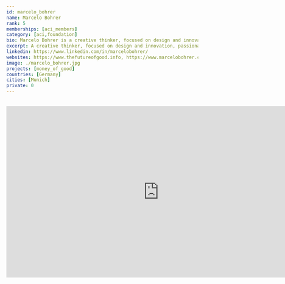 ```yaml
---
id: marcelo_bohrer
name: Marcelo Bohrer
rank: 5
memberships: [aci_members]
category: [aci,foundation]
bio: Marcelo Bohrer is a creative thinker, focused on design and innovation, passionate about bringing transformative ideas to life, and use them to make the world a better place. With extensive experience in using design thinking to develop solutions to complex scenarios, he created several enterprises with a wide impact such as the Nadism Club and the CyberorganicStuff. Marcelo also has a long track of spiritual investigation, especially about Buddhism.
excerpt: A creative thinker, focused on design and innovation, passionate about bringing transformative ideas to life.
linkedin: https://www.linkedin.com/in/marcelobohrer/
websites: https://www.thefutureofgood.info, https://www.marcelobohrer.com.br
image: ./marcelo_bohrer.jpg
projects: [money_of_good]
countries: [Germany]
cities: [Munich]
private: 0
---
```


<BR>
<div class="aspect-w-16 aspect-h-9">
<iframe src="https://player.vimeo.com/video/424095605" width="800" height="450" frameborder="0" allow="autoplay; fullscreen" allowfullscreen></iframe>
</div>
<BR>
